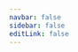 ```yaml
---
navbar: false
sidebar: false
editLink: false
---
```


<script setup>
import { inBrowser, useRouter, withBase } from 'vitepress'
import { onMounted } from 'vue'

onMounted(() => {
  if (inBrowser) {
    window.location.replace(withBase('/zh-CN/'))
  } else {
    useRouter().go(withBase('/zh-CN/'))
  }
})
</script>
